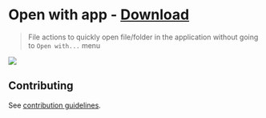 # Open with app - [Download](https://github.com/nikitavoloboev/small-workflows/blob/master/open-with-app/Open%20with%20app.alfredworkflow?raw=true)

> File actions to quickly open file/folder in the application without going to `Open with...` menu

![](https://i.imgur.com/WsyaSkn.png)

## Contributing

See [contribution guidelines](../contributing.md).
